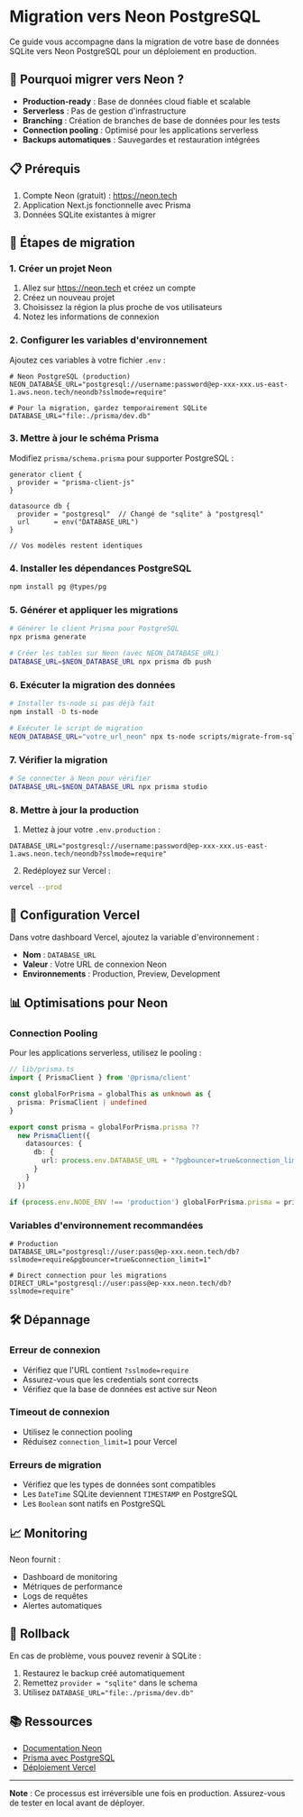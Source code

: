 # Migration vers Neon PostgreSQL

Ce guide vous accompagne dans la migration de votre base de données SQLite vers Neon PostgreSQL pour un déploiement en production.

## 🎯 Pourquoi migrer vers Neon ?

- **Production-ready** : Base de données cloud fiable et scalable
- **Serverless** : Pas de gestion d'infrastructure
- **Branching** : Création de branches de base de données pour les tests
- **Connection pooling** : Optimisé pour les applications serverless
- **Backups automatiques** : Sauvegardes et restauration intégrées

## 📋 Prérequis

1. Compte Neon (gratuit) : https://neon.tech
2. Application Next.js fonctionnelle avec Prisma
3. Données SQLite existantes à migrer

## 🚀 Étapes de migration

### 1. Créer un projet Neon

1. Allez sur https://neon.tech et créez un compte
2. Créez un nouveau projet
3. Choisissez la région la plus proche de vos utilisateurs
4. Notez les informations de connexion

### 2. Configurer les variables d'environnement

Ajoutez ces variables à votre fichier `.env` :

```env
# Neon PostgreSQL (production)
NEON_DATABASE_URL="postgresql://username:password@ep-xxx-xxx.us-east-1.aws.neon.tech/neondb?sslmode=require"

# Pour la migration, gardez temporairement SQLite
DATABASE_URL="file:./prisma/dev.db"
```

### 3. Mettre à jour le schéma Prisma

Modifiez `prisma/schema.prisma` pour supporter PostgreSQL :

```prisma
generator client {
  provider = "prisma-client-js"
}

datasource db {
  provider = "postgresql"  // Changé de "sqlite" à "postgresql"
  url      = env("DATABASE_URL")
}

// Vos modèles restent identiques
```

### 4. Installer les dépendances PostgreSQL

```bash
npm install pg @types/pg
```

### 5. Générer et appliquer les migrations

```bash
# Générer le client Prisma pour PostgreSQL
npx prisma generate

# Créer les tables sur Neon (avec NEON_DATABASE_URL)
DATABASE_URL=$NEON_DATABASE_URL npx prisma db push
```

### 6. Exécuter la migration des données

```bash
# Installer ts-node si pas déjà fait
npm install -D ts-node

# Exécuter le script de migration
NEON_DATABASE_URL="votre_url_neon" npx ts-node scripts/migrate-from-sqlite-to-neon.ts
```

### 7. Vérifier la migration

```bash
# Se connecter à Neon pour vérifier
DATABASE_URL=$NEON_DATABASE_URL npx prisma studio
```

### 8. Mettre à jour la production

1. Mettez à jour votre `.env.production` :
```env
DATABASE_URL="postgresql://username:password@ep-xxx-xxx.us-east-1.aws.neon.tech/neondb?sslmode=require"
```

2. Redéployez sur Vercel :
```bash
vercel --prod
```

## 🔧 Configuration Vercel

Dans votre dashboard Vercel, ajoutez la variable d'environnement :
- **Nom** : `DATABASE_URL`
- **Valeur** : Votre URL de connexion Neon
- **Environnements** : Production, Preview, Development

## 📊 Optimisations pour Neon

### Connection Pooling

Pour les applications serverless, utilisez le pooling :

```typescript
// lib/prisma.ts
import { PrismaClient } from '@prisma/client'

const globalForPrisma = globalThis as unknown as {
  prisma: PrismaClient | undefined
}

export const prisma = globalForPrisma.prisma ??
  new PrismaClient({
    datasources: {
      db: {
        url: process.env.DATABASE_URL + "?pgbouncer=true&connection_limit=1"
      }
    }
  })

if (process.env.NODE_ENV !== 'production') globalForPrisma.prisma = prisma
```

### Variables d'environnement recommandées

```env
# Production
DATABASE_URL="postgresql://user:pass@ep-xxx.neon.tech/db?sslmode=require&pgbouncer=true&connection_limit=1"

# Direct connection pour les migrations
DIRECT_URL="postgresql://user:pass@ep-xxx.neon.tech/db?sslmode=require"
```

## 🛠️ Dépannage

### Erreur de connexion
- Vérifiez que l'URL contient `?sslmode=require`
- Assurez-vous que les credentials sont corrects
- Vérifiez que la base de données est active sur Neon

### Timeout de connexion
- Utilisez le connection pooling
- Réduisez `connection_limit=1` pour Vercel

### Erreurs de migration
- Vérifiez que les types de données sont compatibles
- Les `DateTime` SQLite deviennent `TIMESTAMP` en PostgreSQL
- Les `Boolean` sont natifs en PostgreSQL

## 📈 Monitoring

Neon fournit :
- Dashboard de monitoring
- Métriques de performance
- Logs de requêtes
- Alertes automatiques

## 🔄 Rollback

En cas de problème, vous pouvez revenir à SQLite :

1. Restaurez le backup créé automatiquement
2. Remettez `provider = "sqlite"` dans le schema
3. Utilisez `DATABASE_URL="file:./prisma/dev.db"`

## 📚 Ressources

- [Documentation Neon](https://neon.tech/docs)
- [Prisma avec PostgreSQL](https://www.prisma.io/docs/concepts/database-connectors/postgresql)
- [Déploiement Vercel](https://vercel.com/guides/nextjs-prisma-postgres)

---

**Note** : Ce processus est irréversible une fois en production. Assurez-vous de tester en local avant de déployer.